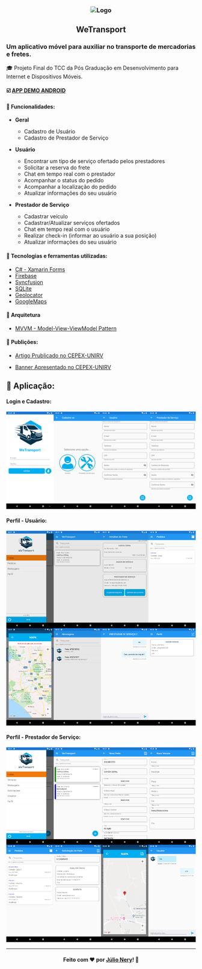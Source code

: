 <h3 align="center">
    <img alt="Logo" title="#logo" height="200px" src="https://github.com/julionery/xamarin-forms-we-transport/blob/master/WeTransport/WeTransport.Android/Resources/drawable/logo2.png">
</h3>
<h2 align="center">WeTransport</h2>

### Um aplicativo móvel para auxiliar no transporte de mercadorias e fretes.

:mortar_board: Projeto Final do TCC da Pós Graduação em Desenvolvimento para Internet e Dispositivos Móveis.

#### :ballot_box_with_check: [APP DEMO ANDROID](https://github.com/julionery/docs/raw/master/WeTransport/com.nery.wetransport.apk "com.nery.wetransport.apk")

#### :bookmark_tabs: Funcionalidades:
- **Geral**
  - Cadastro de Usuário
  - Cadastro de Prestador de Serviço
 
- **Usuário**
  - Encontrar um tipo de serviço ofertado pelos prestadores
  - Solicitar a reserva do frete
  - Chat em tempo real com o prestador
  - Acompanhar o status do pedido
  - Acompanhar a localização do pedido
  - Atualizar informações do seu usuário
 
- **Prestador de Serviço**
  - Cadastrar veículo
  - Cadastrar/Atualizar serviços ofertados
  - Chat em tempo real com o usuário
  - Realizar check-in (informar ao usuário a sua posição)
  - Atualizar informações do seu usuário

#### :rocket: Tecnologias e ferramentas utilizadas:
 - [C# - Xamarin Forms](https://docs.microsoft.com/en-us/xamarin/xamarin-forms/ "Doc Xamarin Forms") 
 - [Firebase](https://firebase.google.com/ "Firebase")
 - [Syncfusion](https://www.syncfusion.com/ "Syncfusion")
 - [SQLite](https://github.com/praeclarum/sqlite-net "SQLite-net") 
 - [Geolocator](https://github.com/jamesmontemagno/GeolocatorPlugin "Geolocator")
 - [GoogleMaps](https://github.com/amay077/Xamarin.Forms.GoogleMaps "Xamarin.Forms.GoogleMaps")

#### :briefcase: Arquitetura 
 - [MVVM - Model-View-ViewModel Pattern](https://docs.microsoft.com/en-us/xamarin/xamarin-forms/enterprise-application-patterns/mvvm "The Model-View-ViewModel Pattern")

#### :book: Publições:

- [Artigo Prublicado no CEPEX-UNIRV](https://github.com/julionery/docs/blob/master/WeTransport/Artigo%20WeTransport.pdf "WeTransport")

- [Banner Apresentado no CEPEX-UNIRV](https://github.com/julionery/docs/blob/master/WeTransport/Painel%20II%20SPG%202019.pdf "Banner WeTransport")

## :iphone: Aplicação:

#### Login e Cadastro:
![Image](https://github.com/julionery/docs/blob/master/WeTransport/login_cadastro.jpg?raw=true)

#### Perfil - Usuário:

![Image](https://github.com/julionery/docs/blob/master/WeTransport/usuario.jpg?raw=true)


#### Perfil - Prestador de Serviço:

![Image](https://github.com/julionery/docs/blob/master/WeTransport/prestador.jpg?raw=true)


---

<h4 align="center">
    Feito com ❤ por <a href="https://www.linkedin.com/in/julio-nery/" target="_blank">Júlio Nery</a>!
    <g-emoji class="g-emoji" alias="wave" fallback-src="https://github.githubassets.com/images/icons/emoji/unicode/1f44b.png">👋</g-emoji>
</h4>
